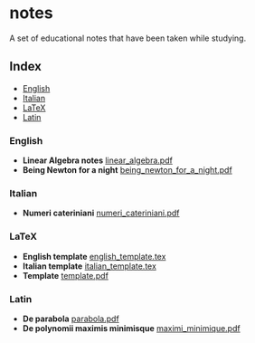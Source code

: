 # notes
A set of educational notes that have been taken while studying.

## Index

- [English](#english)
- [Italian](#italian)
- [LaTeX](#latex)
- [Latin](#latin)

### English

- **Linear Algebra notes** [linear_algebra.pdf](English/linear_algebra.pdf)
- **Being Newton for a night** [being_newton_for_a_night.pdf](English/being_newton_for_a_night.pdf)

### Italian

- **Numeri cateriniani** [numeri_cateriniani.pdf](Italian/numeri_cateriniani.pdf)

### LaTeX

- **English template** [english_template.tex](LaTeX/english_template.tex)
- **Italian template** [italian_template.tex](LaTeX/italian_template.tex)
- **Template** [template.pdf](LaTeX/template.pdf)

### Latin

- **De parabola** [parabola.pdf](Latin/parabola.pdf)
- **De polynomii maximis minimisque** [maximi_minimique.pdf](Latin/maximi_minimique.pdf)